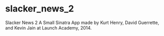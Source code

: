 slacker_news_2
==============

Slacker News 2
A Small Sinatra App made by Kurt Henry, David Guerrette, and Kevin Jain at Launch Academy, 2014.
